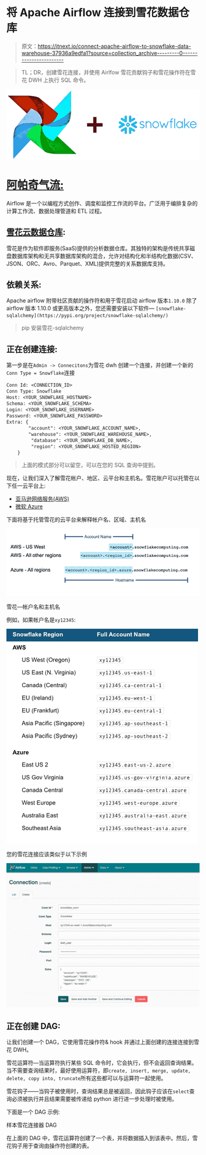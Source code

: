 # 将 Apache Airflow 连接到雪花数据仓库

> 原文：<https://itnext.io/connect-apache-airflow-to-snowflake-data-warehouse-37936a9edfa1?source=collection_archive---------0----------------------->

> TL；DR，创建雪花连接，并使用 Airlfow 雪花贡献钩子和雪花操作符在雪花 DWH 上执行 SQL 命令。

![](img/f7dc875c432feb7b3ac2db8656a8433f.png)

# [阿帕奇气流:](https://airflow.apache.org)

Airflow 是一个以编程方式创作、调度和监控工作流的平台。广泛用于编排复杂的计算工作流、数据处理管道和 ETL 过程。

## [雪花云数据仓库](https://www.snowflake.com):

雪花是作为软件即服务(SaaS)提供的分析数据仓库。其独特的架构是传统共享磁盘数据库架构和无共享数据库架构的混合，允许对结构化和半结构化数据(CSV、JSON、ORC、Avro、Parquet、XML)提供完整的关系数据库支持。

## 依赖关系:

Apache airflow 附带社区贡献的操作符和用于雪花启动 airflow 版本`1.10.0`
除了 airflow 版本 1.10.0 或更高版本之外，您还需要安装以下软件— `[snowflake-sqlalchemy](https://pypi.org/project/snowflake-sqlalchemy/)`

> pip 安装雪花-sqlalchemy

## 正在创建连接:

第一步是在`Admin -> Connecitons`为雪花 dwh 创建一个连接，并创建一个新的`Conn Type = Snowflake`连接

```
Conn Id: <CONNECTION_ID>
Conn Type: Snowflake
Host: <YOUR_SNOWFLAKE_HOSTNAME>
Schema: <YOUR_SNOWFLAKE_SCHEMA>
Login: <YOUR_SNOWFLAKE_USERNAME>
Password: <YOUR_SNOWFLAKE_PASSWORD>
Extra: {
        "account": <YOUR_SNOWFLAKE_ACCOUNT_NAME>,
        "warehouse": <YOUR_SNOWFLAKE_WAREHOUSE_NAME>,
         "database": <YOUR_SNOWFLAKE_DB_NAME>,
         "region": <YOUR_SNOWFLAKE_HOSTED_REGION>
    }
```

> 上面的模式部分可以留空，可以在您的 SQL 查询中提到。

现在，让我们深入了解雪花帐户、地区、云平台和主机名。雪花账户可以托管在以下任一云平台上:

*   [亚马逊网络服务(AWS)](https://aws.amazon.com/)
*   [微软 Azure](https://azure.microsoft.com/en-us/)

下面将基于托管雪花的云平台来解释帐户名、区域、主机名

![](img/b0ac9f158022c41be0a7c8590ff275b9.png)

雪花—帐户名和主机名

例如，如果帐户名是`xy12345`:

![](img/1ba4fb985d58f4959f881604fc87d588.png)

您的雪花连接应该类似于以下示例

![](img/05527f3966f7c3e0d9aa57a35b73d0fb.png)

## 正在创建 DAG:

让我们创建一个 DAG，它使用雪花操作符& hook 并通过上面创建的连接连接到雪花 DWH。

雪花运算符—当运算符执行某些 SQL 命令时，它会执行，但不会返回查询结果。当不需要查询结果时，最好使用运算符，即`create, insert, merge, update, delete, copy into, truncate`所有这些都可以与运算符一起使用。

雪花钩子——当钩子被使用时，查询结果总是被返回，因此钩子应该在`select`查询必须被执行并且结果需要被传递给 python 进行进一步处理时被使用。

下面是一个 DAG 示例:

样本雪花连接器 DAG

在上面的 DAG 中，雪花运算符创建了一个表，并将数据插入到该表中。然后，雪花钩子用于查询由操作符创建的表。